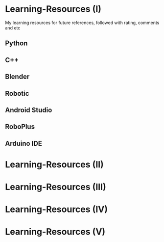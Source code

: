 # Learning-Resources (I) 
My learning resources for future references, followed with rating, comments and etc

## Python
## C++
## Blender
## Robotic
## Android Studio
## RoboPlus
## Arduino IDE



# Learning-Resources (II) 
# Learning-Resources (III) 
# Learning-Resources (IV) 
# Learning-Resources (V) 
